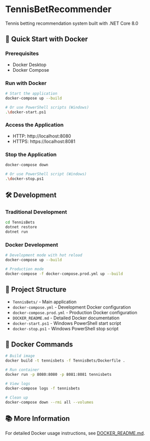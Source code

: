 # TennisBetRecommender

Tennis betting recommendation system built with .NET Core 8.0

## 🚀 Quick Start with Docker

### Prerequisites
- Docker Desktop
- Docker Compose

### Run with Docker
```bash
# Start the application
docker-compose up --build

# Or use PowerShell scripts (Windows)
.\docker-start.ps1
```

### Access the Application
- HTTP: http://localhost:8080
- HTTPS: https://localhost:8081

### Stop the Application
```bash
docker-compose down

# Or use PowerShell script (Windows)
.\docker-stop.ps1
```

## 🛠️ Development

### Traditional Development
```bash
cd TennisBets
dotnet restore
dotnet run
```

### Docker Development
```bash
# Development mode with hot reload
docker-compose up --build

# Production mode
docker-compose -f docker-compose.prod.yml up --build
```

## 📁 Project Structure

- `TennisBets/` - Main application
- `docker-compose.yml` - Development Docker configuration
- `docker-compose.prod.yml` - Production Docker configuration
- `DOCKER_README.md` - Detailed Docker documentation
- `docker-start.ps1` - Windows PowerShell start script
- `docker-stop.ps1` - Windows PowerShell stop script

## 🔧 Docker Commands

```bash
# Build image
docker build -t tennisbets -f TennisBets/Dockerfile .

# Run container
docker run -p 8080:8080 -p 8081:8081 tennisbets

# View logs
docker-compose logs -f tennisbets

# Clean up
docker-compose down --rmi all --volumes
```

## 📚 More Information

For detailed Docker usage instructions, see [DOCKER_README.md](DOCKER_README.md).